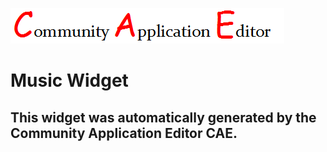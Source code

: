 ![CAE](https://github.com/CAE-Community-Application-Editor/frontendComponent-67/blob/gh-pages/img/logo.png)  

Music Widget
===================


This widget was automatically generated by the Community Application Editor CAE.  
---------------
